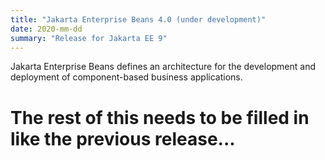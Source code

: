 ```yaml
---
title: "Jakarta Enterprise Beans 4.0 (under development)"
date: 2020-mm-dd
summary: "Release for Jakarta EE 9"
---
```


Jakarta Enterprise Beans defines an architecture for the development and deployment of component-based business applications.

# The rest of this needs to be filled in like the previous release...
